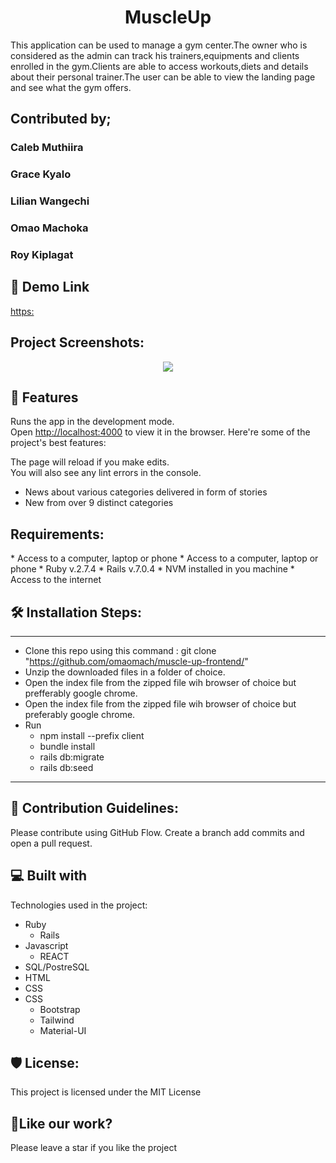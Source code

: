 # 
<h1 align="center">MuscleUp</h1>



This application can be used to manage a gym center.The owner who is considered as the admin can track his trainers,equipments and clients enrolled in the gym.Clients are able to access workouts,diets and details about their personal trainer.The user can be able to view the landing page and see what the gym offers.


<h2>Contributed by;</h2>
<h3>Caleb Muthiira</h3>
<h3>Grace Kyalo</h3>
<h3>Lilian Wangechi</h3>
<h3>Omao Machoka</h3>
<h3>Roy Kiplagat</h3>



<h2>🚀 Demo Link</h2>

[https:](https://sage-lebkuchen-3d3740.netlify.app/)

<h2>Project Screenshots:</h2>

<p align="center"><img src="![landingpagemuscleUp](https://user-images.githubusercontent.com/95272763/213248253-8ff458e2-2ae8-4df2-a04d-2f315be0e633.png)"></p>

<h2>🧐 Features</h2>

Runs the app in the development mode.\
Open [http://localhost:4000](http://localhost:4000) to view it in the browser.
Here're some of the project's best features:

The page will reload if you make edits.\
You will also see any lint errors in the console.
*   News about various categories delivered in form of stories
*   New from over 9 distinct categories

<h2>Requirements:</h2>
 * Access to a computer, laptop or phone 
 * Access to a computer, laptop or phone
 * Ruby v.2.7.4
 * Rails v.7.0.4
 * NVM installed in you machine
 * Access to the internet <br>

<h2>🛠️ Installation Steps:</h2>

 *****
 * Clone this repo using this command : git clone "https://github.com/omaomach/muscle-up-frontend/"
 * Unzip the downloaded files in a folder of choice.
 * Open the index file from the zipped file wih browser of choice but prefferably google chrome.
 * Open the index file from the zipped file wih browser of choice but preferably google chrome.
 * Run
    - npm install --prefix client
    - bundle install
    - rails db:migrate
    - rails db:seed
 *****

<h2>🍰 Contribution Guidelines:</h2>

Please contribute using GitHub Flow. Create a branch add commits and open a pull request.

<h2>💻 Built with</h2>

Technologies used in the project:

 * Ruby
    - Rails
 * Javascript
    - REACT
 * SQL/PostreSQL
 * HTML
 * CSS
 * CSS 
    - Bootstrap
    - Tailwind
    - Material-UI

<h2>🛡️ License:</h2>

This project is licensed under the MIT License

<h2>💖Like our work?</h2>

Please leave a star if you like the project